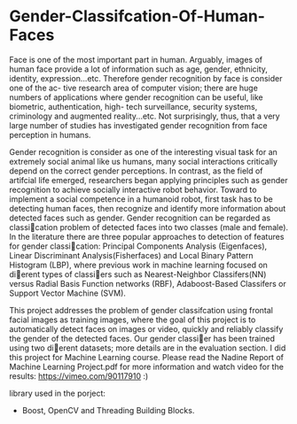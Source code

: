 Gender-Classifcation-Of-Human-Faces
===================================

Face is one of the most important part in human. Arguably, images of human face provide a lot of information such as age, gender, ethnicity, identity, expression...etc. Therefore gender recognition by face is consider one of the ac- tive research area of computer vision; there are huge numbers of applications where gender recognition can be useful, like biometric, authentication, high- tech surveillance, security systems, criminology and augmented reality...etc. Not surprisingly, thus, that a very large number of studies has investigated gender recognition from face perception in humans. 

Gender recognition is consider as one of the interesting visual task for an extremely social animal like us humans, many social interactions critically depend on the correct gender perceptions. In contrast, as the field of artifcial life emerged, researchers began applying principles such as gender recognition to achieve socially interactive robot behavior. Toward to implement a social competence in a humanoid robot, first task has to be detecting human faces, then recognize and identify more information about detected faces such as gender. Gender recognition can be regarded as classication problem of detected faces
into two classes (male and female). In the literature there are three popular approaches to detection of features for gender classication: Principal Components Analysis (Eigenfaces), Linear Discriminant Analysis(Fisherfaces) and Local Binary Pattern Histogram (LBP), where previous work in machine learning focused on dierent types of classiers such as Nearest-Neighbor Classifers(NN) versus Radial Basis Function networks (RBF), Adaboost-Based Classifers or Support Vector Machine (SVM).

This project addresses the problem of gender classifcation using frontal facial images as training images, where the goal of this project is to automatically detect faces on images or video, quickly and reliably classify the gender of the detected faces. Our gender classier has been trained using two dierent datasets; more details are in the evaluation section. I did this project for Machine Learning course. Please read the Nadine Report of Machine Learning Project.pdf for more information and watch video for the results: https://vimeo.com/90117910 :)

library used in the porject:
- Boost, OpenCV and Threading Building Blocks.

